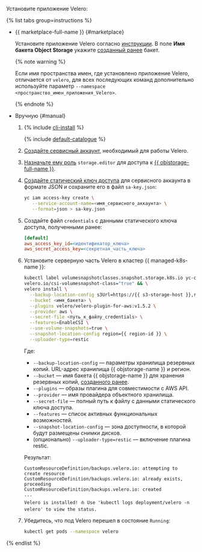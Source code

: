Установите приложение Velero:

{% list tabs group=instructions %}


- {{ marketplace-full-name }} {#marketplace}

    Установите приложение Velero согласно [инструкции](../../managed-kubernetes/operations/applications/velero-yc-csi.md). В поле **Имя бакета Object Storage** укажите [созданный ранее](#before-you-begin) бакет.

    {% note warning  %}

    Если имя пространства имен, где установлено приложение Velero, отличается от `velero`, для всех последующих команд дополнительно используйте параметр `--namespace <пространство_имен_приложения_Velero>`.

    {% endnote %}


- Вручную {#manual}

    1. {% include [cli-install](../../_includes/cli-install.md) %}

        {% include [default-catalogue](../../_includes/default-catalogue.md) %}

    1. [Создайте сервисный аккаунт](../../iam/operations/sa/create.md), необходимый для работы Velero.
    1. [Назначьте ему роль](../../iam/concepts/access-control/roles.md) `storage.editor` для доступа к [{{ objstorage-full-name }}](../../storage/).
    1. [Создайте статический ключ доступа](../../iam/operations/authentication/manage-access-keys.md#create-access-key) для сервисного аккаунта в формате JSON и сохраните его в файл `sa-key.json`:

        ```bash
        yc iam access-key create \
           --service-account-name=<имя_сервисного_аккаунта> \
           --format=json > sa-key.json
        ```

    1. Создайте файл `credentials` с данными статического ключа доступа, полученными ранее:

        ```ini
        [default]
        aws_access_key_id=<идентификатор_ключа>
        aws_secret_access_key=<секретная_часть_ключа>
        ```

    1. Установите серверную часть Velero в кластер {{ managed-k8s-name }}:

        ```bash
        kubectl label volumesnapshotclasses.snapshot.storage.k8s.io yc-csi-snapclass \
        velero.io/csi-volumesnapshot-class="true" && \
        velero install \
          --backup-location-config s3Url=https://{{ s3-storage-host }},region={{ region-id }} \
          --bucket <имя_бакета> \
          --plugins velero/velero-plugin-for-aws:v1.5.2 \
          --provider aws \
          --secret-file <путь_к_файлу_credentials> \
          --features=EnableCSI \
          --use-volume-snapshots=true \
          --snapshot-location-config region={{ region-id }} \
          --uploader-type=restic
        ```

        Где:
        * `--backup-location-config` — параметры хранилища резервных копий. URL-адрес хранилища {{ objstorage-name }} и регион.
        * `--bucket` — имя бакета {{ objstorage-name }} для хранения резервных копий, [созданного ранее](#before-you-begin).
        * `--plugins` — образы плагина для совместимости с AWS API.
        * `--provider` — имя провайдера объектного хранилища.
        * `--secret-file` — полный путь к файлу с данными статического ключа доступа.
        * `--features` — список активных функциональных возможностей.
        * `--snapshot-location-config` — зона доступности, в которой будут размещены снимки дисков.
        * (опционально) `--uploader-type=restic` — включение плагина restic.

        Результат:

        ```text
        CustomResourceDefinition/backups.velero.io: attempting to create resource
        CustomResourceDefinition/backups.velero.io: already exists, proceeding
        CustomResourceDefinition/backups.velero.io: created
        ...
        Velero is installed! ⛵ Use 'kubectl logs deployment/velero -n velero' to view the status.
        ```

    1. Убедитесь, что под Velero перешел в состояние `Running`:

        ```bash
        kubectl get pods --namespace velero
        ```

{% endlist %}